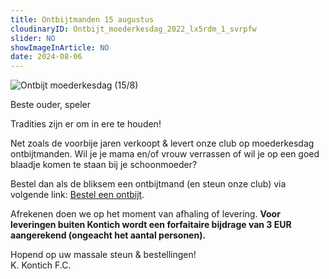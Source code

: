 ```yaml
---
title: Ontbijtmanden 15 augustus
cloudinaryID: Ontbijt_moederkesdag_2022_lx5rdm_1_svrpfw
slider: NO
showImageInArticle: NO
date: 2024-08-06
---
```


<div class="mb-6">
<img style="max-width: 100%; height: auto;" src="https://res.cloudinary.com/kkontichfc/image/upload/v1/nieuws/Ontbijt_moederkesdag_2022_lx5rdm_1_svrpfw" alt="Ontbijt moederkesdag (15/8)" />
</div>
<p>Beste ouder, speler</p>
<p>Tradities zijn er om in ere te houden!</p>
<p>Net zoals de voorbije jaren verkoopt & levert onze club op moederkesdag ontbijtmanden.
Wil je je mama en/of vrouw verrassen of wil je op een goed blaadje komen te staan bij je schoonmoeder?</p>
<p>Bestel dan als de bliksem een ontbijtmand (en steun onze club) via volgende link: <a href="https://forms.gle/U8cnXrPG6YUD65iw9" target="_blank" title="Bestelling ontbijt moederkesdag">Bestel een ontbijt</a>.</p>

<p>Afrekenen doen we op het moment van afhaling of levering. <strong>Voor leveringen buiten Kontich wordt een forfaitaire bijdrage van 3 EUR aangerekend (ongeacht het aantal personen).</strong></p>

<p>Hopend op uw massale steun & bestellingen!<br/>
K. Kontich F.C.</p>
